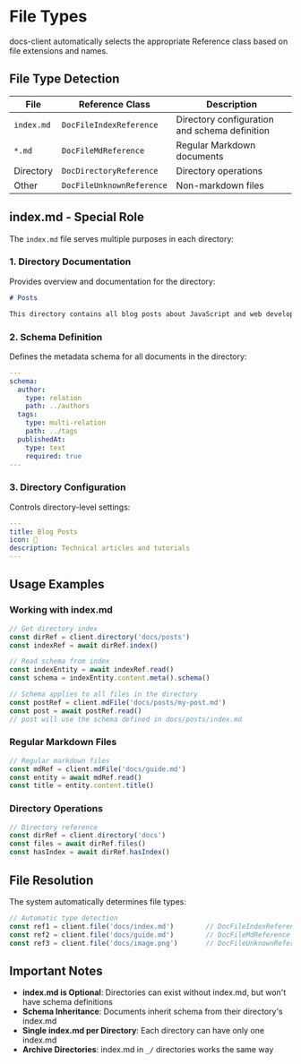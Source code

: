 # File Types

docs-client automatically selects the appropriate Reference class based on file extensions and names.

## File Type Detection

| File | Reference Class | Description |
|------|-----------------|-------------|
| `index.md` | `DocFileIndexReference` | Directory configuration and schema definition |
| `*.md` | `DocFileMdReference` | Regular Markdown documents |
| Directory | `DocDirectoryReference` | Directory operations |
| Other | `DocFileUnknownReference` | Non-markdown files |

## index.md - Special Role

The `index.md` file serves multiple purposes in each directory:

### 1. Directory Documentation

Provides overview and documentation for the directory:

```markdown
# Posts

This directory contains all blog posts about JavaScript and web development.
```

### 2. Schema Definition

Defines the metadata schema for all documents in the directory:

```yaml
---
schema:
  author:
    type: relation
    path: ../authors
  tags:
    type: multi-relation
    path: ../tags
  publishedAt:
    type: text
    required: true
---
```

### 3. Directory Configuration

Controls directory-level settings:

```yaml
---
title: Blog Posts
icon: 📝
description: Technical articles and tutorials
---
```

## Usage Examples

### Working with index.md

```typescript
// Get directory index
const dirRef = client.directory('docs/posts')
const indexRef = await dirRef.index()

// Read schema from index
const indexEntity = await indexRef.read()
const schema = indexEntity.content.meta().schema()

// Schema applies to all files in the directory
const postRef = client.mdFile('docs/posts/my-post.md')
const post = await postRef.read()
// post will use the schema defined in docs/posts/index.md
```

### Regular Markdown Files

```typescript
// Regular markdown files
const mdRef = client.mdFile('docs/guide.md')
const entity = await mdRef.read()
const title = entity.content.title()
```

### Directory Operations

```typescript
// Directory reference
const dirRef = client.directory('docs')
const files = await dirRef.files()
const hasIndex = await dirRef.hasIndex()
```

## File Resolution

The system automatically determines file types:

```typescript
// Automatic type detection
const ref1 = client.file('docs/index.md')        // DocFileIndexReference
const ref2 = client.file('docs/guide.md')        // DocFileMdReference
const ref3 = client.file('docs/image.png')       // DocFileUnknownReference
```

## Important Notes

- **index.md is Optional**: Directories can exist without index.md, but won't have schema definitions
- **Schema Inheritance**: Documents inherit schema from their directory's index.md
- **Single index.md per Directory**: Each directory can have only one index.md
- **Archive Directories**: index.md in `_/` directories works the same way